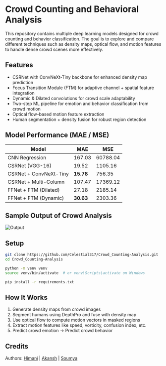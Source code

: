 # Crowd Counting and Behavioral Analysis

This repository contains multiple deep learning models designed for crowd counting and behavior classification. The goal is to explore and compare different techniques such as density maps, optical flow, and motion features to handle dense crowd scenes more effectively.

## Features

- CSRNet with ConvNeXt-Tiny backbone for enhanced density map prediction
- Focus Transition Module (FTM) for adaptive channel + spatial feature integration
- Dynamic & Dilated convolutions for crowd scale adaptability
- Two-step ML pipeline for emotion and behavior classification from crowd motion
- Optical flow-based motion feature extraction
- Human segmentation + density fusion for robust region detection

## Model Performance (MAE / MSE)

| Model                          | MAE   | MSE      |
|-------------------------------|-------|----------|
| CNN Regression                | 167.03| 60788.04 |
| CSRNet (VGG-16)               | 19.52 | 1105.16  |
| CSRNet + ConvNeXt-Tiny       | **15.78** | 756.35   |
| CSRNet + Multi-Column        | 107.47| 17369.12 |
| FFNet + FTM (Dilated)        | 27.18 | 2185.14  |
| FFNet + FTM (Dynamic)        | **30.63** | 2303.36  |

## Sample Output of Crowd Analysis

![Output](https://github.com/user-attachments/assets/7ee0acba-094a-4c90-b715-6132b37eb3f6)


## Setup

```bash
git clone https://github.com/Celestial317/Crowd_Counting-Analysis.git
cd Crowd_Counting-Analysis

python -m venv venv
source venv/bin/activate  # or venv\Scripts\activate on Windows

pip install -r requirements.txt
````

## How It Works

1. Generate density maps from crowd images
2. Segment humans using DepthPro and fuse with density map
3. Use optical flow to compute motion vectors in masked regions
4. Extract motion features like speed, vorticity, confusion index, etc.
5. Predict crowd emotion → Predict crowd behavior

## Credits


Authors: [Himani](https://github.com/himani2506) | [Akansh](https://github.com/DeveloperAkansh26) | [Soumya](https://github.com/Celestial317)
